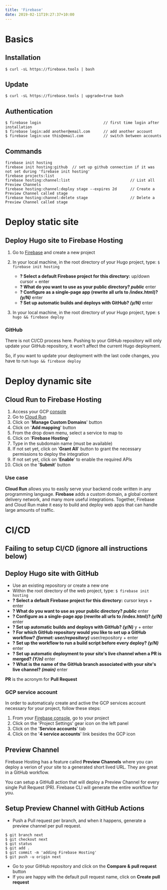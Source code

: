 ```yaml
---
title: 'Firebase'
date: 2019-02-11T19:27:37+10:00
---
```


# Basics

## Installation

```
$ curl -sL https://firebase.tools | bash
```

## Update
```
$ curl -sL https://firebase.tools | upgrade=true bash
```

## Authentication
```
$ firebase login                            // first time login after installation
$ firebase login:add another@email.com      // add another account
$ firebase login:use this@email.com         // switch between accounts
```

## Commands
```
firebase init hosting
firebase init hosting:github  // set up github connection if it was not set during 'firebase init hosting'
firebase projects:list
firebase hosting:channel:list                           // List all Preview Channels
firebase hosting:channel:deploy stage --expires 2d      // Create a Preview Channel called stage
firebase hosting:channel:delete stage                   // Delete a Preview Channel called stage 
```

# Deploy static site

## Deploy Hugo site to Firebase Hosting

1. Go to [Firebase](https://console.firebase.google.com) and create a new project
2. In your local machine, in the root directory of your Hugo project, type: `$ firebase init hosting`
    - **? Select a default Firebase project for this directory:** up/down cursor + enter
    - **? What do you want to use as your public directory? *public*** enter
    - **? Configure as a single-page app (rewrite all urls to /index.html)? *(y/N)*** enter
    - **? Set up automatic builds and deploys with GitHub? *(y/N)*** enter 

3. In your local machine, in the root directory of your Hugo project, type: `$ hugo && firebase deploy`

### GitHub
There is not CI/CD process here. Pushing to your GitHub repository will only update your GitHub repository, it won't affect the current Hugo deployment. 

So, if you want to update your deployment with the last code changes, you have to run `hugo && firebase deploy`

# Deploy dynamic site

## Cloud Run to Firebase Hosting

1. Access your GCP [console](https://console.cloud.google.com)
2. Go to [Cloud Run](https://console.cloud.google.com/run)
3. Click on '**Manage Custom Domains**' button
4. Click on '**Add mapping**' button
5. From the drop down menu, select a service to map to
6. Click on '**Firebase Hosting**'
7. Type in the subdomain name (must be available)
8. If not set yet, click on '**Grant All**' button to grant the necessary permissions to deploy the integration
9. If not set yet, click on '**Enable**' to enable the required APIs
10. Click on the '**Submit**' button

### Use case

**Cloud Run** allows you to easily serve your backend code written in any programming language. **Firebase** adds a custom domain, a global content delivery network, and many more useful integrations. Together, Firebase and Cloud Run make it easy to build and deploy web apps that can handle large amounts of traffic.




# CI/CD

## Failing to setup CI/CD (ignore all instructions below)

## Deploy Hugo site with GitHub

- Use an existing repository or create a new one
- Within the root directory of the web project, type: `$ firebase init hosting`
- **? Select a default Firebase project for this directory:** cursor keys + enter
- **? What do you want to use as your public directory? *public*** enter
- **? Configure as a single-page app (rewrite all urls to /index.html)? *(y/N)*** enter
- **? Set up automatic builds and deploys with GitHub? *(y/N)*** y + enter 
- **? For which GitHub repository would you like to set up a GitHub workflow? *(format: user/repository)*** user/repository + enter
- **? Set up the workflow to run a build script before every deploy? *(y/N)*** enter
- **? Set up automatic deployment to your site's live channel when a PR is merged? *(Y/n)*** enter
- **? What is the name of the GitHub branch associated with your site's live channel? *(main)*** enter

**PR** is the acronym for **Pull Request**

### GCP service account

In order to automaticaly create and active the GCP services account necessary for your project, follow these steps:
1. From your [Firebase console](https://console.firebase.google.com/), go to your project
2. Click on the 'Project Settings' gear icon on the left panel
3. Click on the '**Service accounts**' tab
4. Click on the '**4 service accounts**' link besides the GCP icon

## Preview Channel

Firebase Hosting has a feature called **Preview Channels** where you can deploy a verion of your site to a generated short lived URL. They are great in a GitHub workflow.

You can setup a GitHuB action that will deploy a Preview Channel for every single Pull Request (PR). Firebase CLI will generate the entire workflow for you.

## Setup Preview Channel with GitHub Actions

- Push a Pull request per branch, and when it happens, generate a preview channel per pull request.
```
$ git branch next
$ git checkout next
$ git status
$ git add .
$ git commit -m 'adding Firebase Hosting'
$ git push -u origin next
```
- Go to your GitHub repository and click on the **Compare & pull request** button
- If you are happy with the default pull request name, click on **Create pull request**
